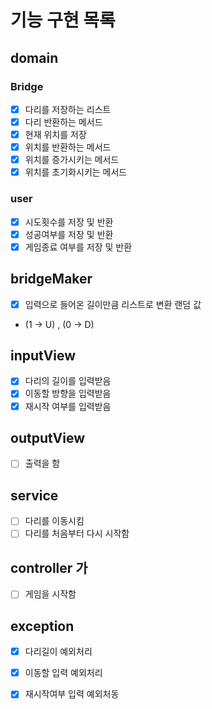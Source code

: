 # 기능 구현 목록

## domain
### Bridge
- [x] 다리를 저장하는 리스트
- [x] 다리 반환하는 메서드 
- [x] 현재 위치를 저장
- [x] 위치를 반환하는 메서드
- [x] 위치를 증가시키는 메서드
- [x] 위치를 초기화시키는 메서드

### user
- [x] 시도횟수를 저장 및 반환
- [x] 성공여부를 저장 및 반환
- [x] 게임종료 여부를 저장 및 반환

## bridgeMaker 
- [x] 입력으로 들어온 길이만큼 리스트로 변환 랜덤 값
- (1 -> U) , (0 -> D)

## inputView 
- [x] 다리의 길이를 입력받음
- [x] 이동할 방향을 입력받음
- [x] 재시작 여부를 입력받음

## outputView 
- [ ] 출력을 함

## service
- [ ] 다리를 이동시킴
- [ ] 다리를 처음부터 다시 시작함

## controller 가
- [ ] 게임을 시작함

## exception
- [x] 다리길이 예외처리
- [x] 이동할 입력 예외처리
- [x] 재시작여부 입력 예외처동

